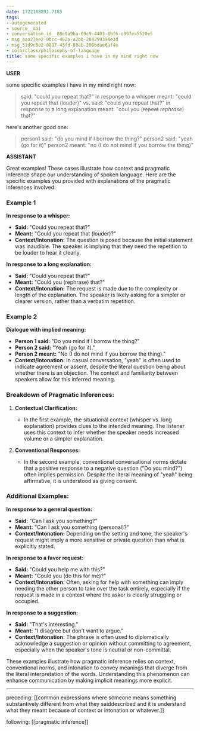 ```yaml
---
date: 1722108891.7185
tags:
- autogenerated
- source__oai
- conversation_id__08e9a9ba-69c9-4403-8bf6-c997ea5520e5
- msg_aaa27ee2-0bcc-462a-a2bb-284299394e3d
- msg_51d9c6e2-0897-43fd-86eb-208bdae6af4e
- colorclass/philosophy-of-language
title: some specific examples i have in my mind right now
---
```


**USER**

some specific examples i have in my mind right now:
> said: "could you repeat that?" in response to a whisper
   meant: "could you repeat that (louder)"
vs.
> said: "could you repeat that?" in response to a long explanation
   meant: "coul you (~~repeat~~ *rephrase*) that?"

here's another good one:
> person1 said: "do you mind if I borrow the thing?"
> person2 said: "yeah (go for it)"
> person2 meant: "no (I do not mind if you borrow the thing)"


**ASSISTANT**

Great examples! These cases illustrate how context and pragmatic inference shape our understanding of spoken language. Here are the specific examples you provided with explanations of the pragmatic inferences involved:

### Example 1
**In response to a whisper:**
- **Said:** "Could you repeat that?"
- **Meant:** "Could you repeat that (louder)?"
- **Context/Intonation:** The question is posed because the initial statement was inaudible. The speaker is implying that they need the repetition to be louder to hear it clearly.

**In response to a long explanation:**
- **Said:** "Could you repeat that?"
- **Meant:** "Could you (rephrase) that?"
- **Context/Intonation:** The request is made due to the complexity or length of the explanation. The speaker is likely asking for a simpler or clearer version, rather than a verbatim repetition.

### Example 2
**Dialogue with implied meaning:**
- **Person 1 said:** "Do you mind if I borrow the thing?"
- **Person 2 said:** "Yeah (go for it)."
- **Person 2 meant:** "No (I do not mind if you borrow the thing)."
- **Context/Intonation:** In casual conversation, "yeah" is often used to indicate agreement or assent, despite the literal question being about whether there is an objection. The context and familiarity between speakers allow for this inferred meaning.

### Breakdown of Pragmatic Inferences:

1. **Contextual Clarification:**
   - In the first example, the situational context (whisper vs. long explanation) provides clues to the intended meaning. The listener uses this context to infer whether the speaker needs increased volume or a simpler explanation.

2. **Conventional Responses:**
   - In the second example, conventional conversational norms dictate that a positive response to a negative question ("Do you mind?") often implies permission. Despite the literal meaning of "yeah" being affirmative, it is understood as giving consent.

### Additional Examples:

**In response to a general question:**
- **Said:** "Can I ask you something?"
- **Meant:** "Can I ask you something (personal)?"
- **Context/Intonation:** Depending on the setting and tone, the speaker's request might imply a more sensitive or private question than what is explicitly stated.

**In response to a favor request:**
- **Said:** "Could you help me with this?"
- **Meant:** "Could you (do this for me)?"
- **Context/Intonation:** Often, asking for help with something can imply needing the other person to take over the task entirely, especially if the request is made in a context where the asker is clearly struggling or occupied.

**In response to a suggestion:**
- **Said:** "That's interesting."
- **Meant:** "I disagree but don't want to argue."
- **Context/Intonation:** The phrase is often used to diplomatically acknowledge a suggestion or opinion without committing to agreement, especially when the speaker's tone is neutral or non-committal.

These examples illustrate how pragmatic inference relies on context, conventional norms, and intonation to convey meanings that diverge from the literal interpretation of the words. Understanding this phenomenon can enhance communication by making implicit meanings more explicit.


---

preceding: [[common expressions where someone means something substantively different from what they saiddescribed and it is understand what they meant because of context or intonation or whatever.]]  


following: [[pragmatic inference]]